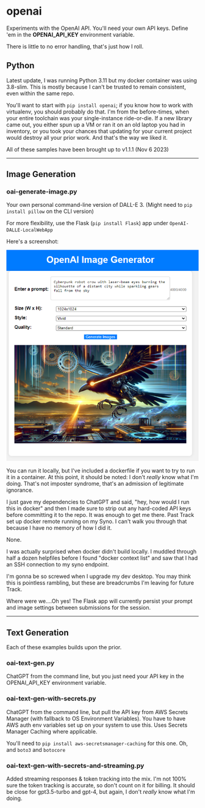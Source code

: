 # openai
Experiments with the OpenAI API. You'll need your own API keys.  Define 'em in the
**OPENAI_API_KEY** environment variable.

There is little to no error handling, that's just how I roll.

## Python
Latest update, I was running Python 3.11 but my docker container was using 3.8-slim. This is mostly because I can't be trusted to remain consistent, even within the same repo.

You'll want to start with `pip install openai`; if you know how to work with virtualenv, you should probably do that. I'm from the before-times, when your entire toolchain was your single-instance ride-or-die. If a new library came out, you either spun up a VM or ran it on an old laptop you had in inventory, or you took your chances that updating for your current project would destroy all your prior work. And that's the way we liked it.

All of these samples have been brought up to v1.1.1 (Nov 6 2023)

----
## Image Generation

### oai-generate-image.py
Your own personal command-line version of DALL-E 3. (Might need to `pip install pillow` on the CLI version)

For more flexibility, use the Flask (`pip install Flask`) app under `OpenAI-DALLE-LocalWebApp`

Here's a screenshot:

![Screenshot of the Flask app](assets/cyber-crow.png)

You can run it locally, but I've included a dockerfile if you want to try to run it in a container.  At this point, it should be noted: I don't *really* know what I'm doing.  That's not imposter syndrome, that's an admission of legitimate ignorance.

I just gave my dependencies to ChatGPT and said, "hey, how would I run this in docker" and then I made sure to strip out any hard-coded API keys before committing it to the repo.  It was enough to get me there.  Past Track set up docker remote running on my Syno. I can't walk you through that because I have no memory of how I did it.

None.

I was actually surprised when docker didn't build locally. I muddled through half a dozen helpfiles before I found "docker context list" and saw that I had an SSH connection to my syno endpoint.

I'm gonna be so screwed when I upgrade my dev desktop. You may think this is pointless rambling, but these are breadcrumbs I'm leaving for future Track.

Where were we....Oh yes! The Flask app will currently persist your prompt and image settings between submissions for the session.

----
## Text Generation
Each of these examples builds upon the prior.

### oai-text-gen.py
ChatGPT from the command line, but you just need your API key in the OPENAI_API_KEY environment variable.

### oai-text-gen-with-secrets.py
ChatGPT from the command line, but pull the API key from AWS Secrets Manager (with fallback to OS Environment Variables).  You have to have AWS auth env variables set up on your system to use this. Uses Secrets Manager Caching where applicable.

You'll need to `pip install aws-secretsmanager-caching` for this one. Oh, and `boto3` and `botocore`

### oai-text-gen-with-secrets-and-streaming.py
Added streaming responses & token tracking into the mix. I'm not 100% sure the token tracking is accurate, so don't count on it for billing. It should be close for gpt3.5-turbo and gpt-4, but again, I don't *really* know what I'm doing.




